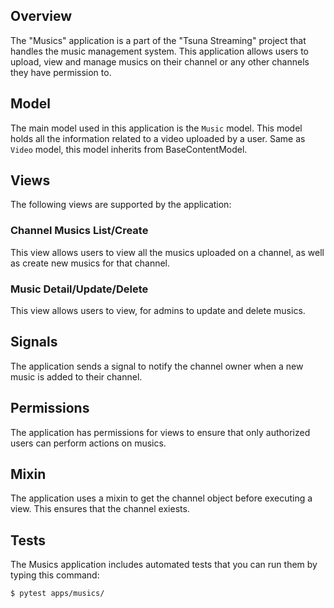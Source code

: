 ## Overview
The "Musics" application is a part of the "Tsuna Streaming" project that handles the music management system. This application allows users to upload, view and manage musics on their channel or any other channels they have permission to. 

## Model
The main model used in this application is the `Music` model. This model holds all the information related to a video uploaded by a user. 
Same as `Video` model, this model inherits from BaseContentModel.

## Views
The following views are supported by the application:

### Channel Musics List/Create
This view allows users to view all the musics uploaded on a channel, as well as create new musics for that channel.

### Music Detail/Update/Delete
This view allows users to view, for admins to update and delete musics.

## Signals
The application sends a signal to notify the channel owner when a new music is added to their channel.

## Permissions
The application has permissions for views to ensure that only authorized users can perform actions on musics.

## Mixin
The application uses a mixin to get the channel object before executing a view. This ensures that the channel exiests.


## Tests
The Musics application includes automated tests that you can run them by typing this command:

```
$ pytest apps/musics/
``` 